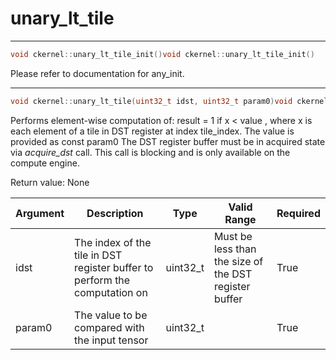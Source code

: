# unary_lt_tile

---
```cpp
void ckernel::unary_lt_tile_init()void ckernel::unary_lt_tile_init()
```

Please refer to documentation for any_init. 

---
```cpp
void ckernel::unary_lt_tile(uint32_t idst, uint32_t param0)void ckernel::unary_lt_tile(uint32_t idst, uint32_t param0)
```

Performs element-wise computation of: result = 1 if x < value , where x is each element of a tile in DST register at index tile_index. The value is provided as const param0 The DST register buffer must be in acquired state via *acquire_dst* call. This call is blocking and is only available on the compute engine.

Return value: None

| Argument      | Description                                                                | Type      | Valid Range                                           | Required       |
|---------------|----------------------------------------------------------------------------|-----------|-------------------------------------------------------|----------------|
| idst          | The index of the tile in DST register buffer to perform the computation on | uint32_t  | Must be less than the size of the DST register buffer | True           |
| param0        | The value to be compared with the input tensor                             | uint32_t  |                                                       | True           |

